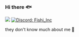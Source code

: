 ### Hi there 🐟

[![](https://img.shields.io/badge/fishi-.fish-0099FF?link=https://fishi.fish)](https://fishi.fish)
[![Discord: Fishi_Inc](https://img.shields.io/badge/dynamic/json?color=0099FF&label=Discord&query=%24%5B0%5D.username&url=https%3A%2F%2Fapi.fishi.fish%2Fsocial%2Fdiscord)](https://discordapp.com/users/506126719363842049)

they don't know much about me 👀
